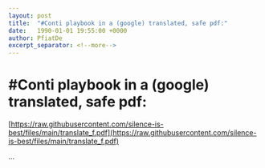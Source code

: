 ```yaml
---
layout: post
title:  "#Conti playbook in a (google) translated, safe pdf:"
date:   1990-01-01 19:55:00 +0000
author: PfiatDe
excerpt_separator: <!--more-->
---
```


# #Conti playbook in a (google) translated, safe pdf:
[https://raw.githubusercontent.com/silence-is-best/files/main/translate_f.pdf](https://raw.githubusercontent.com/silence-is-best/files/main/translate_f.pdf)

...
<!--more-->
